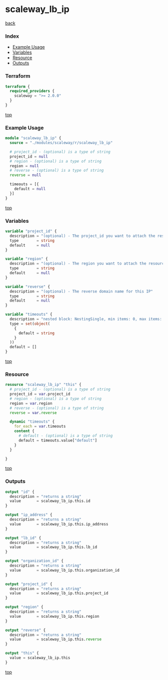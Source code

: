 # scaleway_lb_ip

[back](../scaleway.md)

### Index

- [Example Usage](#example-usage)
- [Variables](#variables)
- [Resource](#resource)
- [Outputs](#outputs)

### Terraform

```terraform
terraform {
  required_providers {
    scaleway = ">= 2.0.0"
  }
}
```

[top](#index)

### Example Usage

```terraform
module "scaleway_lb_ip" {
  source = "./modules/scaleway/r/scaleway_lb_ip"

  # project_id - (optional) is a type of string
  project_id = null
  # region - (optional) is a type of string
  region = null
  # reverse - (optional) is a type of string
  reverse = null

  timeouts = [{
    default = null
  }]
}
```

[top](#index)

### Variables

```terraform
variable "project_id" {
  description = "(optional) - The project_id you want to attach the resource to"
  type        = string
  default     = null
}

variable "region" {
  description = "(optional) - The region you want to attach the resource to"
  type        = string
  default     = null
}

variable "reverse" {
  description = "(optional) - The reverse domain name for this IP"
  type        = string
  default     = null
}

variable "timeouts" {
  description = "nested block: NestingSingle, min items: 0, max items: 0"
  type = set(object(
    {
      default = string
    }
  ))
  default = []
}
```

[top](#index)

### Resource

```terraform
resource "scaleway_lb_ip" "this" {
  # project_id - (optional) is a type of string
  project_id = var.project_id
  # region - (optional) is a type of string
  region = var.region
  # reverse - (optional) is a type of string
  reverse = var.reverse

  dynamic "timeouts" {
    for_each = var.timeouts
    content {
      # default - (optional) is a type of string
      default = timeouts.value["default"]
    }
  }

}
```

[top](#index)

### Outputs

```terraform
output "id" {
  description = "returns a string"
  value       = scaleway_lb_ip.this.id
}

output "ip_address" {
  description = "returns a string"
  value       = scaleway_lb_ip.this.ip_address
}

output "lb_id" {
  description = "returns a string"
  value       = scaleway_lb_ip.this.lb_id
}

output "organization_id" {
  description = "returns a string"
  value       = scaleway_lb_ip.this.organization_id
}

output "project_id" {
  description = "returns a string"
  value       = scaleway_lb_ip.this.project_id
}

output "region" {
  description = "returns a string"
  value       = scaleway_lb_ip.this.region
}

output "reverse" {
  description = "returns a string"
  value       = scaleway_lb_ip.this.reverse
}

output "this" {
  value = scaleway_lb_ip.this
}
```

[top](#index)